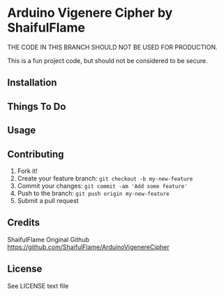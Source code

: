 # Arduino Vigenere Cipher by ShaifulFlame

THE CODE IN THIS BRANCH SHOULD NOT BE USED FOR PRODUCTION.

This is a fun project code, but should not be considered to be secure.

## Installation

## Things To Do

## Usage

## Contributing

1. Fork it!
2. Create your feature branch: `git checkout -b my-new-feature`
3. Commit your changes: `git commit -am 'Add some feature'`
4. Push to the branch: `git push origin my-new-feature`
5. Submit a pull request

## Credits

ShaifulFlame Original Github
https://github.com/ShaifulFlame/ArduinoVigenereCipher

## License

See LICENSE text file
